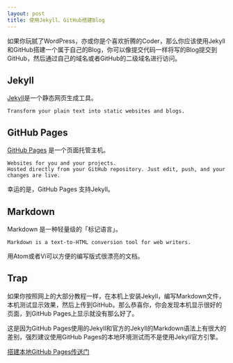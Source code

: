 ```yaml
---
layout: post
title: 使用Jekyll、GitHub搭建Blog
---
```


如果你玩腻了WordPress，亦或你是个喜欢折腾的Coder，那么你应该使用Jekyll和GitHub搭建一个属于自己的Blog，你可以像提交代码一样将写的Blog提交到GitHub，然后通过自己的域名或者GitHub的二级域名进行访问。

## Jekyll

[Jekyll](!https://jekyllrb.com/)是一个静态网页生成工具。

```
Transform your plain text into static websites and blogs.
```

## GitHub Pages

[GitHub Pages](!github.io) 是一个页面托管主机。

```
Websites for you and your projects.
Hosted directly from your GitHub repository. Just edit, push, and your changes are live.
```


幸运的是，GitHub Pages 支持Jekyll。

## Markdown

Markdown 是一种轻量级的「标记语言」。

```
Markdown is a text-to-HTML conversion tool for web writers.
```

用Atom或者Vi可以方便的编写版式很漂亮的文档。

## Trap

如果你按照网上的大部分教程一样，在本机上安装Jekyll，编写Markdown文件，本机测试显示效果，然后上传到GitHub。那么恭喜你，你会发现本机显示很好的页面，到GitHub Pages上显示就没有那么好了。

这是因为GitHub Pages使用的Jekyll和官方的Jekyll的Markdown语法上有很大的差别，强烈建议使用GitHub Pages的本地环境测试而不是使用Jekyll官方引擎。

[搭建本地GitHub Pages传送门](!https://help.github.com/articles/using-jekyll-with-pages)
